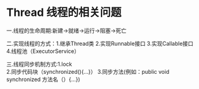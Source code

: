 # Thread  线程的相关问题

一.线程的生命周期:新建->就绪->运行->阻塞->死亡

二.实现线程的方式：1.继承Thread类
                  2.实现Runnable接口
                  3.实现Callable接口
                  4.线程池（ExecutorService）
                  
三.线程同步机制方式:1.lock    
                  2.同步代码块（synchronized(){...}）
                  3.同步方法(例如：public void synchronized 方法名（）{...})
